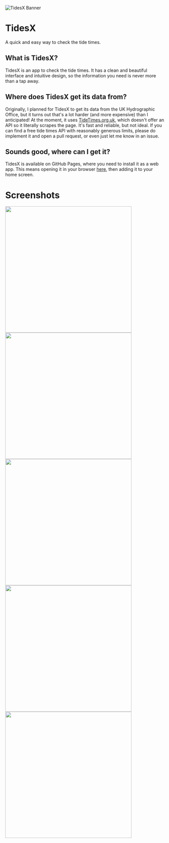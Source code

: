 ![TidesX Banner](images/banner.png)

# TidesX
A quick and easy way to check the tide times.

## What is TidesX?
TidesX is an app to check the tide times. It has a clean and beautiful interface and intuitive design, so the information you need is never more than a tap away.

## Where does TidesX get its data from?
Originally, I planned for TidesX to get its data from the UK Hydrographic Office, but it turns out that's a lot harder (and more expensive) than I anticipated! At the moment, it uses [TideTimes.org.uk](https://tidetimes.org.uk), which doesn't offer an API so it literally scrapes the page. It's fast and reliable, but not ideal. If you can find a free tide times API with reasonably generous limits, please do implement it and open a pull request, or even just let me know in an issue.

## Sounds good, where can I get it?
TidesX is available on GitHub Pages, where you need to install it as a web app. This means opening it in your browser [here](https://w-henderson.github.io/TidesX), then adding it to your home screen.

# Screenshots
<img src="images/screenshots/homepage.png" width=400>
<img src="images/screenshots/search.png" width=400>
<img src="images/screenshots/detail.png" width=400>
<img src="images/screenshots/moreinfo.png" width=400>
<img src="images/screenshots/settings.png" width=400>
